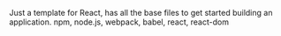 Just a template for React, has all the base files to get started building an application.
npm, node.js, webpack, babel, react, react-dom
